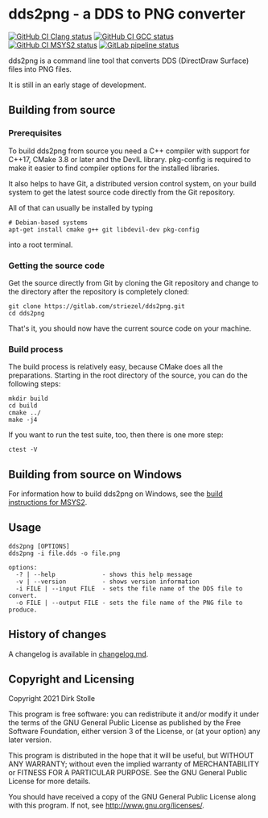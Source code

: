 # dds2png - a DDS to PNG converter

[![GitHub CI Clang status](https://github.com/striezel/dds2png/workflows/Clang/badge.svg)](https://github.com/striezel/dds2png/actions)
[![GitHub CI GCC status](https://github.com/striezel/dds2png/workflows/GCC/badge.svg)](https://github.com/striezel/dds2png/actions)
[![GitHub CI MSYS2 status](https://github.com/striezel/dds2png/workflows/MSYS2/badge.svg)](https://github.com/striezel/dds2png/actions)
[![GitLab pipeline status](https://gitlab.com/striezel/dds2png/badges/master/pipeline.svg)](https://gitlab.com/striezel/dds2png/)

dds2png is a command line tool that converts DDS (DirectDraw Surface) files into
PNG files.

It is still in an early stage of development.

## Building from source

### Prerequisites

To build dds2png from source you need a C++ compiler with support for C++17,
CMake 3.8 or later and the DevIL library. pkg-config is required to make it
easier to find compiler options for the installed libraries.

It also helps to have Git, a distributed version control system, on your build
system to get the latest source code directly from the Git repository.

All of that can usually be installed by typing

    # Debian-based systems
    apt-get install cmake g++ git libdevil-dev pkg-config

into a root terminal.

### Getting the source code

Get the source directly from Git by cloning the Git repository and change to
the directory after the repository is completely cloned:

    git clone https://gitlab.com/striezel/dds2png.git
    cd dds2png

That's it, you should now have the current source code on your machine.

### Build process

The build process is relatively easy, because CMake does all the preparations.
Starting in the root directory of the source, you can do the following steps:

    mkdir build
    cd build
    cmake ../
    make -j4

If you want to run the test suite, too, then there is one more step:

    ctest -V

## Building from source on Windows

For information how to build dds2png on Windows, see the
[build instructions for MSYS2](./documentation/msys2-build.md).

## Usage

    dds2png [OPTIONS]
    dds2png -i file.dds -o file.png

    options:
      -? | --help             - shows this help message
      -v | --version          - shows version information
      -i FILE | --input FILE  - sets the file name of the DDS file to convert.
      -o FILE | --output FILE - sets the file name of the PNG file to produce.

## History of changes

A changelog is available in [changelog.md](./changelog.md).

## Copyright and Licensing

Copyright 2021  Dirk Stolle

This program is free software: you can redistribute it and/or modify
it under the terms of the GNU General Public License as published by
the Free Software Foundation, either version 3 of the License, or
(at your option) any later version.

This program is distributed in the hope that it will be useful,
but WITHOUT ANY WARRANTY; without even the implied warranty of
MERCHANTABILITY or FITNESS FOR A PARTICULAR PURPOSE.  See the
GNU General Public License for more details.

You should have received a copy of the GNU General Public License
along with this program.  If not, see <http://www.gnu.org/licenses/>.
